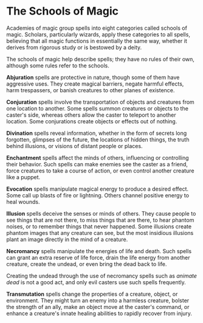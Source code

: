 The Schools of Magic
====================

Academies of magic group spells into eight categories called schools of
magic. Scholars, particularly wizards, apply these categories to all
spells, believing that all magic functions in essentially the same way,
whether it derives from rigorous study or is bestowed by a deity.

The schools of magic help describe spells; they have no rules of their
own, although some rules refer to the schools.

**Abjuration** spells are protective in nature, though some of them have
aggressive uses. They create magical barriers, negate harmful effects,
harm trespassers, or banish creatures to other planes of existence.

**Conjuration** spells involve the transportation of objects and
creatures from one location to another. Some spells summon creatures or
objects to the caster's side, whereas others allow the caster to
teleport to another location. Some conjurations create objects or
effects out of nothing.

**Divination** spells reveal information, whether in the form of secrets
long forgotten, glimpses of the future, the locations of hidden things,
the truth behind illusions, or visions of distant people or places.

**Enchantment** spells affect the minds of others, influencing or
controlling their behavior. Such spells can make enemies see the caster
as a friend, force creatures to take a course of action, or even control
another creature like a puppet.

**Evocation** spells manipulate magical energy to produce a desired
effect. Some call up blasts of fire or lightning. Others channel
positive energy to heal wounds.

**Illusion** spells deceive the senses or minds of others. They cause
people to see things that are not there, to miss things that are there,
to hear phantom noises, or to remember things that never happened. Some
illusions create phantom images that any creature can see, but the most
insidious illusions plant an image directly in the mind of a creature.

**Necromancy** spells manipulate the energies of life and death. Such
spells can grant an extra reserve of life force, drain the life energy
from another creature, create the undead, or even bring the dead back to
life.

Creating the undead through the use of necromancy spells such as
*animate dead* is not a good act, and only evil casters use such spells
frequently.

**Transmutation** spells change the properties of a creature, object, or
environment. They might turn an enemy into a harmless creature, bolster
the strength of an ally, make an object move at the caster's command,
or enhance a creature's innate healing abilities to rapidly recover
from injury.
